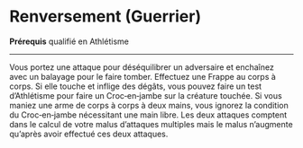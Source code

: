 # Renversement (Guerrier)

<p><strong>Prérequis</strong> qualifié en Athlétisme</p>
<hr>
<p>Vous portez une attaque pour déséquilibrer un adversaire et enchaînez avec un balayage pour le faire tomber. Effectuez une Frappe au corps à corps. Si elle touche et inflige des dégâts, vous pouvez faire un test d’Athlétisme pour faire un Croc‑en‑jambe sur la créature touchée. Si vous maniez une arme de corps à corps à deux mains, vous ignorez la condition du Croc‑en‑jambe nécessitant une main libre. Les deux attaques comptent dans le calcul de votre malus d’attaques multiples mais le malus n’augmente qu’après avoir effectué ces deux attaques.</p>